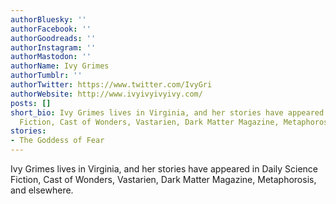 ```yaml
---
authorBluesky: ''
authorFacebook: ''
authorGoodreads: ''
authorInstagram: ''
authorMastodon: ''
authorName: Ivy Grimes
authorTumblr: ''
authorTwitter: https://www.twitter.com/IvyGri
authorWebsite: http://www.ivyivyivyivy.com/
posts: []
short_bio: Ivy Grimes lives in Virginia, and her stories have appeared in Daily Science
  Fiction, Cast of Wonders, Vastarien, Dark Matter Magazine, Metaphorosis, and elsewhere.
stories:
- The Goddess of Fear
---
```


Ivy Grimes lives in Virginia, and her stories have appeared in Daily Science Fiction, Cast of Wonders, Vastarien, Dark Matter Magazine, Metaphorosis, and elsewhere.